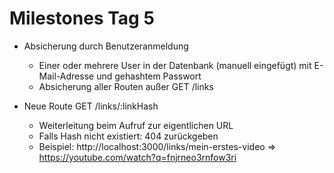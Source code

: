 # Milestones Tag 5
- Absicherung durch Benutzeranmeldung
  - Einer oder mehrere User in der Datenbank (manuell eingefügt) mit E-Mail-Adresse und gehashtem Passwort
  - Absicherung aller Routen außer GET /links

- Neue Route GET /links/:linkHash
  - Weiterleitung beim Aufruf zur eigentlichen URL
  - Falls Hash nicht existiert: 404 zurückgeben
  - Beispiel: http://localhost:3000/links/mein-erstes-video => https://youtube.com/watch?q=fnjrneo3rnfow3ri
